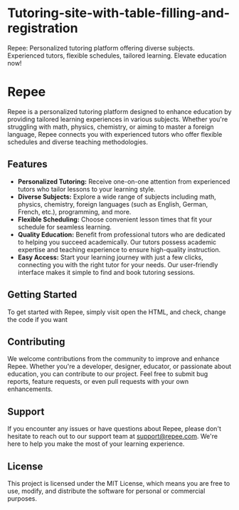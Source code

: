 # Tutoring-site-with-table-filling-and-registration
Repee: Personalized tutoring platform offering diverse subjects. Experienced tutors, flexible schedules, tailored learning. Elevate education now!
# Repee

Repee is a personalized tutoring platform designed to enhance education by providing tailored learning experiences in various subjects. Whether you're struggling with math, physics, chemistry, or aiming to master a foreign language, Repee connects you with experienced tutors who offer flexible schedules and diverse teaching methodologies.

## Features

- **Personalized Tutoring:** Receive one-on-one attention from experienced tutors who tailor lessons to your learning style.
- **Diverse Subjects:** Explore a wide range of subjects including math, physics, chemistry, foreign languages (such as English, German, French, etc.), programming, and more.
- **Flexible Scheduling:** Choose convenient lesson times that fit your schedule for seamless learning.
- **Quality Education:** Benefit from professional tutors who are dedicated to helping you succeed academically. Our tutors possess academic expertise and teaching experience to ensure high-quality instruction.
- **Easy Access:** Start your learning journey with just a few clicks, connecting you with the right tutor for your needs. Our user-friendly interface makes it simple to find and book tutoring sessions.

## Getting Started

To get started with Repee, simply visit open the HTML, and check, change the code if you want

## Contributing

We welcome contributions from the community to improve and enhance Repee. Whether you're a developer, designer, educator, or passionate about education, you can contribute to our project. Feel free to submit bug reports, feature requests, or even pull requests with your own enhancements.

## Support

If you encounter any issues or have questions about Repee, please don't hesitate to reach out to our support team at support@repee.com. We're here to help you make the most of your learning experience.

## License

This project is licensed under the MIT License, which means you are free to use, modify, and distribute the software for personal or commercial purposes.
